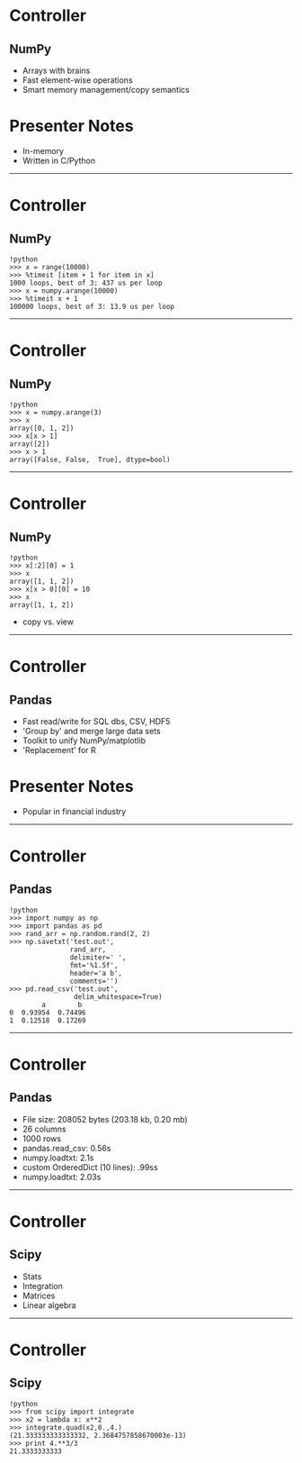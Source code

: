 # Controller

## NumPy

- Arrays with brains
- Fast element-wise operations
- Smart memory management/copy semantics

# Presenter Notes

- In-memory
- Written in C/Python

--------------------------------------------------

# Controller

## NumPy

    !python
    >>> x = range(10000)
    >>> %timeit [item + 1 for item in x]
    1000 loops, best of 3: 437 us per loop
    >>> x = numpy.arange(10000)
    >>> %timeit x + 1
    100000 loops, best of 3: 13.9 us per loop

--------------------------------------------------

# Controller

## NumPy

    !python
    >>> x = numpy.arange(3)
    >>> x
    array([0, 1, 2])
    >>> x[x > 1]
    array([2])
    >>> x > 1
    array([False, False,  True], dtype=bool)

--------------------------------------------------

# Controller

## NumPy

    !python
    >>> x[:2][0] = 1
    >>> x
    array([1, 1, 2])
    >>> x[x > 0][0] = 10
    >>> x
    array([1, 1, 2])

- copy vs. view

--------------------------------------------------

# Controller

## Pandas

- Fast read/write for SQL dbs, CSV, HDF5
- 'Group by' and merge large data sets
- Toolkit to unify NumPy/matplotlib
- 'Replacement' for R

# Presenter Notes

- Popular in financial industry

--------------------------------------------------

# Controller

## Pandas

    !python
    >>> import numpy as np
    >>> import pandas as pd
    >>> rand_arr = np.random.rand(2, 2)
    >>> np.savetxt('test.out',
                   rand_arr,
                   delimiter=' ',
                   fmt='%1.5f',
                   header='a b',
                   comments='')
    >>> pd.read_csv('test.out',
                    delim_whitespace=True)
            a        b
    0  0.93954  0.74496
    1  0.12518  0.17269

--------------------------------------------------

# Controller

## Pandas

- File size: 208052 bytes (203.18 kb, 0.20 mb)
- 26 columns
- 1000 rows
- pandas.read_csv: 0.56s
- numpy.loadtxt: 2.1s
- custom OrderedDict (10 lines): .99ss
- numpy.loadtxt: 2.03s

--------------------------------------------------

# Controller

## Scipy

- Stats
- Integration
- Matrices
- Linear algebra

--------------------------------------------------

# Controller

## Scipy

    !python
    >>> from scipy import integrate
    >>> x2 = lambda x: x**2
    >>> integrate.quad(x2,0.,4.)
    (21.333333333333332, 2.3684757858670003e-13)
    >>> print 4.**3/3
    21.3333333333


